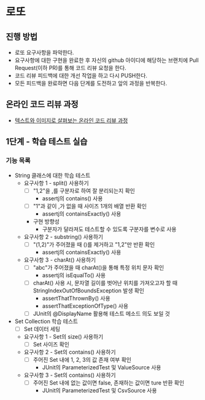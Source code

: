 # 로또
## 진행 방법
* 로또 요구사항을 파악한다.
* 요구사항에 대한 구현을 완료한 후 자신의 github 아이디에 해당하는 브랜치에 Pull Request(이하 PR)를 통해 코드 리뷰 요청을 한다.
* 코드 리뷰 피드백에 대한 개선 작업을 하고 다시 PUSH한다.
* 모든 피드백을 완료하면 다음 단계를 도전하고 앞의 과정을 반복한다.

## 온라인 코드 리뷰 과정
* [텍스트와 이미지로 살펴보는 온라인 코드 리뷰 과정](https://github.com/next-step/nextstep-docs/tree/master/codereview)

## 1단계 - 학습 테스트 실습
### 기능 목록
* String 클래스에 대한 학습 테스트
  * 요구사항 1 - split() 사용하기
    * [ ] "1,2"을 ,를 구분자로 하여 잘 분리되는지 확인
      * assertj의 contains() 사용
    * [ ] "1"과 같이 ,가 없을 때 사이즈 1개의 배열 반환 확인
      * assertj의 containsExactly() 사용
    * 구현 방향성
      * 구분자가 달라져도 테스트할 수 있도록 구분자를 변수로 사용
  * 요구사항 2 - substring() 사용하기
    * [ ] "(1,2)"가 주어졌을 때 ()를 제거하고 "1,2"만 반환 확인
      * assertj의 containsExactly() 사용
  * 요구사항 3 - charAt() 사용하기
    * [ ] "abc"가 주어졌을 때 charAt()을 통해 특정 위치 문자 확인
      * assertj의 isEqualTo() 사용
    * [ ] charAt() 사용 시, 문자열 길이를 벗어난 위치를 가져오고자 할 때 StringIndexOutOfBoundsException 발생 확인
      * assertThatThrownBy() 사용
      * assertThatExceptionOfType() 사용
    * [ ] JUnit의 @DisplayName 활용해 테스트 메소드 의도 보일 것
* Set Collection 학습 테스트
  * [ ] Set 데이터 세팅
  * 요구사항 1 - Set의 size() 사용하기
    * [ ] Set 사이즈 확인
  * 요구사항 2 - Set의 contains() 사용하기
    * [ ] 주어진 Set 내에 1, 2, 3의 값 존재 여부 확인
      * JUnit의 ParameterizedTest 및 ValueSource 사용
  * 요구사항 3 - Set의 contains() 사용하기
    * [ ] 주어진 Set 내에 없는 값이면 false, 존재하는 값이면 ture 반환 확인
      * JUnit의 ParameterizedTest 및 CsvSource 사용